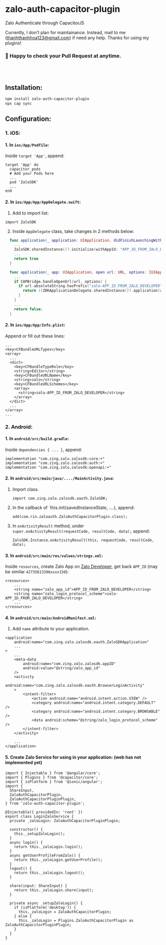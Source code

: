 # zalo-auth-capacitor-plugin
Zalo Authenticate through CapacitorJS

Currently, I don't plan for maintainance. Instead, mail to me (thanhthanhhoa123@gmail.com) if need any help. Thanks for using my plugins!
### 🎉 Happy to check your Pull Request at anytime.

<br/>
<br/>

## Installation:
```bash
npm install zalo-auth-capacitor-plugin
npx cap sync
```

## Configuration:

### 1. iOS:
#### 1. In `ios/App/Podfile`:
Inside `target 'App'`, append:
```
target 'App' do
  capacitor_pods
  # Add your Pods here
  ...
  pod 'ZaloSDK'
  ...
end
```
#### 2. In `ios/App/App/AppDelegate.swift`:
1. Add to import list:
```
import ZaloSDK
```
2. Inside `AppDelegate` class, take changes in 2 methods below:
```swift
  func application(_ application: UIApplication, didFinishLaunchingWithOptions launchOptions: [UIApplication.LaunchOptionsKey: Any]?) -> Bool {
    ...
    ZaloSDK.sharedInstance()?.initialize(withAppId: "APP_ID_FROM_ZALO_DEVELOPER");
    ...
    return true
  }
```

```swift
  func application(_ app: UIApplication, open url: URL, options: [UIApplication.OpenURLOptionsKey : Any] = [:]) -> Bool {
    ...
    if CAPBridge.handleOpenUrl(url, options) {
      if url.absoluteString.hasPrefix("zalo-APP_ID_FROM_ZALO_DEVELOPER") {
        return ((ZDKApplicationDelegate.sharedInstance()?.application(app, open: url, options: options)) != nil);
      }
    }
    ...
    return false;
  }
```

#### 2. In `ios/App/App/Info.plist`:
Append or fill out these lines:
```plist
...
<key>CFBundleURLTypes</key>
<array>
  ...
  <dict>
    <key>CFBundleTypeRole</key>
    <string>Editor</string>
    <key>CFBundleURLName</key>
    <string>zalo</string>
    <key>CFBundleURLSchemes</key>
    <array>
      <string>zalo-APP_ID_FROM_ZALO_DEVELOPER</string>
    </array>
  </dict>
  ...
</array>
...
```

### 2. Android:

#### 1. In `android/src/build.gradle`:
Inside `dependencies { ... }`, append:

```
implementation "com.zing.zalo.zalosdk:core:+"
implementation "com.zing.zalo.zalosdk:auth:+"
implementation "com.zing.zalo.zalosdk:openapi:+"
```


#### 2. In `android/src/main/java/..../MainActivity.java`:
1. Import class.
    ```
    import com.zing.zalo.zalosdk.oauth.ZaloSDK;
    ```
2. In the callback of `this.init(savedInstanceState, ....), append:
    ```
    add(com.rin.zaloauth.ZaloAuthCapacitorPlugin.class);
    ```
3. In `onActivityResult` method, under `super.onActivityResult(requestCode, resultCode, data);` append:
    ```
    ZaloSDK.Instance.onActivityResult(this, requestCode, resultCode, data);
    ```
#### 3. In `android/src/main/res/values/strings.xml`:
Inside `resources`, create Zalo App on [Zalo Developer](https://developers.zalo.me/), get back `APP_ID` (may be similar `42735613396xxxx150`):
```
<resources>
    ...
    <string name="zalo_app_id">APP_ID_FROM_ZALO_DEVELOPER</string>
    <string name="zalo_login_protocol_scheme">zalo-APP_ID_FROM_ZALO_DEVELOPER</string>
    ...
</resources>
```
#### 4. In `android/src/main/AndroidManifest.xml`:
1. Add `name` attribute to your application.
```
<application
    android:name="com.zing.zalo.zalosdk.oauth.ZaloSDKApplication"
    ...
>
    ...
    <meta-data 
        android:name="com.zing.zalo.zalosdk.appID"   
        android:value="@string/zalo_app_id" 
    />
    <activity
        android:name="com.zing.zalo.zalosdk.oauth.BrowserLoginActivity"
    >
        <intent-filter>
            <action android:name="android.intent.action.VIEW" />
            <category android:name="android.intent.category.DEFAULT" />
            <category android:name="android.intent.category.BROWSABLE" />
            <data android:scheme="@string/zalo_login_protocol_scheme" />
        </intent-filter>
    </activity>

    ...
</application>
```

#### 5. Create Zalo Service for using in your application: (web has not implemented yet)

```
import { Injectable } from '@angular/core';
import { Plugins } from '@capacitor/core';
import { isPlatform } from '@ionic/angular';
import {
  ShareInput,
  ZaloAuthCapacitorPlugin,
  ZaloAuthCapacitorPluginPlugin,
} from 'zalo-auth-capacitor-plugin';

@Injectable({ providedIn: 'root' })
export class LoginZaloService {
  private _zaloLogin: ZaloAuthCapacitorPluginPlugin;

  constructor() {
    this._setupZaloLogin();
  }
  async login() {
    return this._zaloLogin.login();
  }
  async getUserProfileFromZalo() {
    return this._zaloLogin.getUserProfile();
  }
  logout() {
    return this._zaloLogin.logout();
  }

  share(input: ShareInput) {
    return this._zaloLogin.share(input);
  }

  private async _setupZaloLogin() {
    if (isPlatform('desktop')) {
      this._zaloLogin = ZaloAuthCapacitorPlugin;
    } else {
      this._zaloLogin = Plugins.ZaloAuthCapacitorPlugin as ZaloAuthCapacitorPluginPlugin;
    }
  }
}

```


